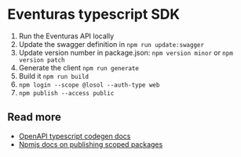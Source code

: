 # Eventuras typescript SDK

1. Run the Eventuras API locally
1. Update the swagger definition in `npm run update:swagger`
1. Update version number in package.json: `npm version minor` or `npm version patch`
1. Generate the client `npm run generate`
1. Build it `npm run build`
1. `npm login --scope @losol --auth-type web`
1. `npm publish --access public`

## Read more

- [OpenAPI typescript codegen docs](https://github.com/ferdikoomen/openapi-typescript-codegen/tree/master/docs)
- [Npmjs docs on publishing scoped packages](https://docs.npmjs.com/creating-and-publishing-scoped-public-packages)
